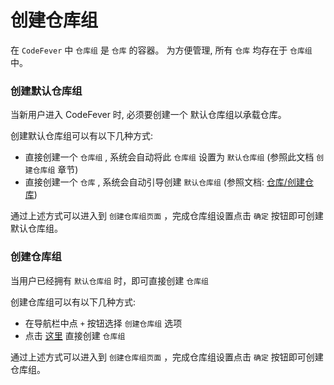 # 创建仓库组

在 `CodeFever` 中 `仓库组` 是 `仓库` 的容器。 为方便管理, 所有 `仓库` 均存在于 `仓库组` 中。

### 创建默认仓库组

当新用户进入 CodeFever 时, 必须要创建一个 默认仓库组以承载仓库。

创建默认仓库组可以有以下几种方式: 

- 直接创建一个 `仓库组` , 系统会自动将此 `仓库组` 设置为 `默认仓库组` (参照此文档 `创建仓库组` 章节)
- 直接创建一个 `仓库` , 系统会自动引导创建 `默认仓库组` (参照文档: [仓库/创建仓库](../repo/create_repo.md))

通过上述方式可以进入到 `创建仓库组页面` ，完成仓库组设置点击 `确定` 按钮即可创建默认仓库组。

### 创建仓库组

当用户已经拥有 `默认仓库组` 时，即可直接创建 `仓库组`

创建仓库组可以有以下几种方式: 

- 在导航栏中点 `+` 按钮选择 `创建仓库组` 选项
- 点击 [这里](/groups/new) 直接创建 `仓库组`

通过上述方式可以进入到 `创建仓库组页面` ，完成仓库组设置点击 `确定` 按钮即可创建仓库组。
